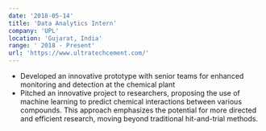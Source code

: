 ```yaml
---
date: '2018-05-14'
title: 'Data Analytics Intern'
company: 'UPL'
location: 'Gujarat, India'
range: ' 2018 - Present'
url: 'https://www.ultratechcement.com/'
---
```


- Developed an innovative prototype with senior teams for enhanced monitoring and detection at the chemical plant
- Pitched an innovative project to researchers, proposing the use of machine learning to predict chemical interactions between various compounds. This approach emphasizes the potential for more directed and efficient research, moving beyond traditional hit-and-trial methods.
